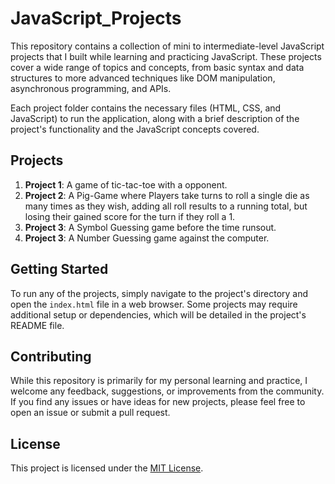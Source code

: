# JavaScript_Projects

This repository contains a collection of mini to intermediate-level JavaScript projects that I built while learning and practicing JavaScript. These projects cover a wide range of topics and concepts, from basic syntax and data structures to more advanced techniques like DOM manipulation, asynchronous programming, and APIs.

Each project folder contains the necessary files (HTML, CSS, and JavaScript) to run the application, along with a brief description of the project's functionality and the JavaScript concepts covered.

## Projects
1. **Project 1**: A game of tic-tac-toe with a opponent.
2. **Project 2**: A Pig-Game where Players take turns to roll a single die as many times as they wish, adding all roll results to a running total, but losing their gained score for the turn if they roll a 1.
3. **Project 3**: A Symbol Guessing game before the time runsout.
3. **Project 3**: A Number Guessing game against the computer.

## Getting Started

To run any of the projects, simply navigate to the project's directory and open the `index.html` file in a web browser. Some projects may require additional setup or dependencies, which will be detailed in the project's README file.

## Contributing

While this repository is primarily for my personal learning and practice, I welcome any feedback, suggestions, or improvements from the community. If you find any issues or have ideas for new projects, please feel free to open an issue or submit a pull request.

## License

This project is licensed under the [MIT License](LICENSE).
